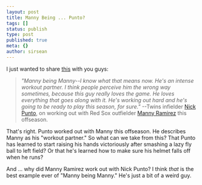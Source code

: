 ```yaml
---
layout: post
title: Manny Being ... Punto?
tags: []
status: publish
type: post
published: true
meta: {}
author: sirsean
---
```

I just wanted to share <a href="http://www.baseballprospectus.com/article.php?articleid=7126">this</a> with you guys:
<blockquote><em>"Manny being Manny--I know what that means now. He's an intense workout partner. I think people perceive him the wrong way sometimes, because this guy really loves the game. He loves everything that goes along with it. He's working out hard and he's going to be ready to play this season, for sure."</em>
--Twins infielder <span class="playerdef"><a href="http://www.baseballprospectus.com/dt/puntoni01.shtml">Nick Punto</a></span>, on working out with Red Sox outfielder <span class="playerdef"><a href="http://www.baseballprospectus.com/dt/ramirma02.shtml">Manny Ramirez</a></span> this offseason.</blockquote>
That's right. Punto worked out with Manny this offseason. He describes Manny as his "workout partner." So what can we take from this? That Punto has learned to start raising his hands victoriously after smashing a lazy fly ball to left field? Or that he's learned how to make sure his helmet falls off when he runs?

And ... why did Manny Ramirez work out with Nick Punto? I think <em>that</em> is the best example ever of "Manny being Manny." He's just a bit of a weird guy.
